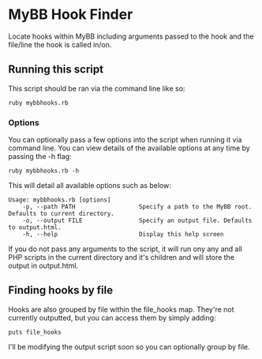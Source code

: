 # MyBB Hook Finder

Locate hooks within MyBB including arguments passed to the hook and the file/line the hook is called in/on.

## Running this script

This script should be ran via the command line like so:

	ruby mybbhooks.rb

### Options

You can optionally pass a few options into the script when running it via command line. You can view details of the available options at any time by passing the -h flag:

	ruby mybbhooks.rb -h

This will detail all available options such as below:

	Usage: mybbhooks.rb [options]
		-p, --path PATH                  Specify a path to the MyBB root. Defaults to current directory.
		-o, --output FILE                Specify an output file. Defaults to output.html.
		-h, --help                       Display this help screen

If you do not pass any arguments to the script, it will run ony any and all PHP scripts in the current directory and it's children and will store the output in output.html.

## Finding hooks by file

Hooks are also grouped by file within the file_hooks map. They're not currently outputted, but you can access them by simply adding:

	puts file_hooks

I'll be modifying the output script soon so you can optionally group by file.
